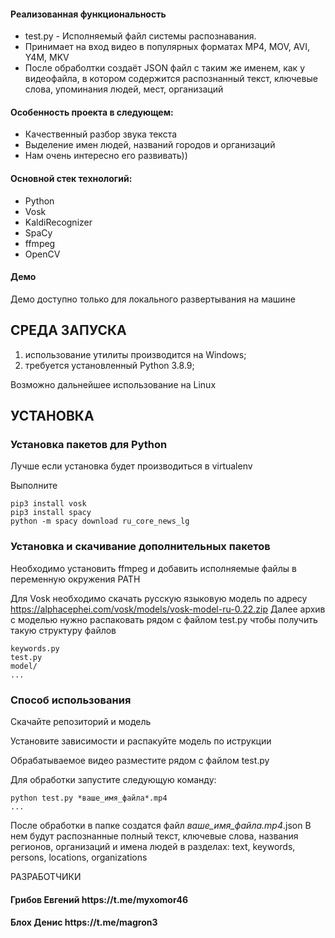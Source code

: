 <h4>Реализованная функциональность</h4>
<ul>
    <li>test.py - Исполняемый файл системы распознавания.</li>
    <li>Принимает на вход видео в популярных форматах MP4, MOV, AVI, Y4M, MKV </li>
    <li>После обраболтки создаёт JSON файл с таким же именем, как у видеофайла, в котором содержится распознанный текст, ключевые слова,
    упоминания людей, мест, организаций</li>
</ul> 
<h4>Особенность проекта в следующем:</h4>
<ul>
 <li>Качественный разбор звука текста</li>
 <li>Выделение имен людей, названий городов и организаций</li>
 <li>Нам очень интересно его развивать))</li>
 </ul>
 
<h4>Основной стек технологий:</h4>
<ul>
	<li>Python</li>
	<li>Vosk</li>
	<li>KaldiRecognizer</li>
	<li>SpaCy</li>
	<li>ffmpeg</li>
	<li>OpenCV</li>
  
 </ul>
<h4>Демо</h4>
<p>Демо доступно только для локального развертывания на машине</p>

СРЕДА ЗАПУСКА
------------
1) использование утилиты производится на Windows;
2) требуется установленный Python 3.8.9;

Возможно дальнейшее использование на Linux

УСТАНОВКА
------------
### Установка пакетов для Python

Лучше если установка будет производиться в virtualenv

Выполните 
~~~
pip3 install vosk
pip3 install spacy
python -m spacy download ru_core_news_lg
~~~

### Установка и скачивание дополнительных пакетов

Необходимо установить ffmpeg и добавить исполняемые файлы в переменную окружения PATH

Для Vosk необходимо скачать русскую языковую модель по адресу https://alphacephei.com/vosk/models/vosk-model-ru-0.22.zip
Далее архив с моделью нужно распаковать рядом с файлом test.py чтобы получить такую структуру файлов

~~~
keywords.py
test.py
model/
...
~~~

### Способ использования
Скачайте репозиторий и модель

Установите зависимости и распакуйте модель по иструкции

Обрабатываемое видео разместите рядом с файлом test.py

Для обработки запустите следующую команду:
~~~
python test.py *ваше_имя_файла*.mp4
...
~~~

После обработки в папке создатся файл *ваше_имя_файла.mp4*.json
В нем будут распознанные полный текст, ключевые слова, названия регионов, организаций 
и имена людей в разделах: text, keywords, persons, locations, organizations


РАЗРАБОТЧИКИ

<h4>Грибов Евгений https://t.me/myxomor46 </h4>
<h4>Блох Денис https://t.me/magron3 </h4>

